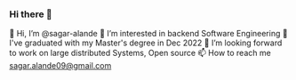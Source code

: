 ### Hi there 👋
👋 Hi, I’m @sagar-alande
👀 I’m interested in backend Software Engineering
🌱 I've graduated with my Master's degree in Dec 2022
💞️ I’m looking forward to work on large distributed Systems, Open source
📫 How to reach me sagar.alande09@gmail.com

<!--
**sagar-alande/Sagar-Alande** is a ✨ _special_ ✨ repository because its `README.md` (this file) appears on your GitHub profile.

Here are some ideas to get you started:

- 🔭 I’m currently working on ...
- 🌱 I’m currently learning ...
- 👯 I’m looking to collaborate on ...
- 🤔 I’m looking for help with ...
- 💬 Ask me about ...
- 📫 How to reach me: ...
- 😄 Pronouns: ...
- ⚡ Fun fact: ...
-->
